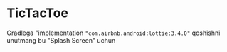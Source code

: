 # TicTacToe

Gradlega "implementation ```"com.airbnb.android:lottie:3.4.0"``` qoshishni unutmang bu "Splash Screen" uchun
